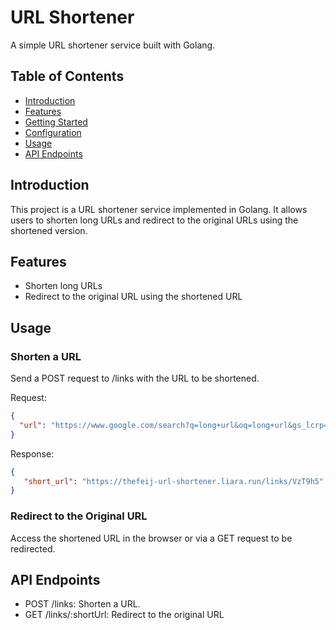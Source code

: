 # URL Shortener

A simple URL shortener service built with Golang.

## Table of Contents

- [Introduction](#introduction)
- [Features](#features)
- [Getting Started](#getting-started)
- [Configuration](#configuration)
- [Usage](#usage)
- [API Endpoints](#api-endpoints)

## Introduction

This project is a URL shortener service implemented in Golang. It allows users to shorten long URLs and redirect to the original URLs using the shortened version.

## Features

- Shorten long URLs
- Redirect to the original URL using the shortened URL

## Usage

### Shorten a URL
Send a POST request to /links with the URL to be shortened.

Request:
```json
{
  "url": "https://www.google.com/search?q=long+url&oq=long+url&gs_lcrp=EgZjaHJvbWUyBggAEEUYOTIHCAEQABiABDIJCAIQABgKGIAEMgcIAxAuGIAEMgcIBBAuGIAEMgcIBRAAGIAEMgcIBhAAGIAEMgcIBxAAGIAEMgcICBAAGIAEMgcICRAAGIAE0gEIMTgzNmowajeoAgCwAgA&sourceid=chrome&ie=UTF-8"
}
```

Response:
```json
{
   "short_url": "https://thefeij-url-shortener.liara.run/links/VzT9h5"
}
```

### Redirect to the Original URL
Access the shortened URL in the browser or via a GET request to be redirected.

## API Endpoints
- POST /links: Shorten a URL.
- GET /links/:shortUrl: Redirect to the original URL